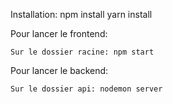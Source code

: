 Installation: npm install
              yarn install

Pour lancer le frontend:

    Sur le dossier racine: npm start 

Pour lancer le backend:

    Sur le dossier api: nodemon server